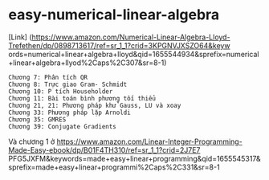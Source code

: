 # easy-numerical-linear-algebra

[Link] (https://www.amazon.com/Numerical-Linear-Algebra-Lloyd-Trefethen/dp/0898713617/ref=sr_1_1?crid=3KPGNVJXSZO64&keyw
ords=numerical+linear+algebra+lloyd&qid=1655544934&sprefix=numerical+linear+algebra+llyod%2Caps%2C307&sr=8-1)
    
    Chương 7: Phân tích QR
    Chương 8: Trực giao Gram- Schmidt
    Chương 10: P tích Householder
    Chương 11: Bài toán bình phương tối thiểu
    Chương 21, 21: Phương pháp khử Gauss, LU và xoay
    Chương 33: Phương pháp lặp Arnoldi
    Chương 35: GMRES
    Chương 39: Conjugate Gradients
    
Và chương 1 ở https://www.amazon.com/Linear-Integer-Programming-Made-Easy-ebook/dp/B01F4TH310/ref=sr_1_1?crid=2J7E7
              PFG5JXFM&keywords=made+easy+linear+programming&qid=1655545317&sprefix=made+easy+linear+programmi%2Caps%2C331&sr=8-1
